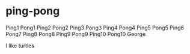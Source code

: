# ping-pong
Ping1
Pong1
Ping2
Pong2
Ping3
Pong3
Ping4
Pong4
Ping5
Pong5
Ping6
Pong7
Ping8
Pong8
Ping9
Pong9
Ping10
Pong10
George


I like turtles